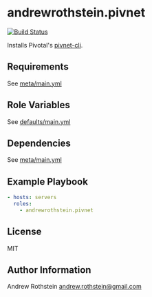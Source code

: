 andrewrothstein.pivnet
=========
[![Build Status](https://travis-ci.org/andrewrothstein/ansible-pivnet.svg?branch=master)](https://travis-ci.org/andrewrothstein/ansible-pivnet)

Installs Pivotal's [pivnet-cli](https://github.com/pivotal-cf/pivnet-cli).

Requirements
------------

See [meta/main.yml](meta/main.yml)

Role Variables
--------------

See [defaults/main.yml](defaults/main.yml)

Dependencies
------------

See [meta/main.yml](meta/main.yml)

Example Playbook
----------------

```yml
- hosts: servers
  roles:
    - andrewrothstein.pivnet
```

License
-------

MIT

Author Information
------------------

Andrew Rothstein <andrew.rothstein@gmail.com>
